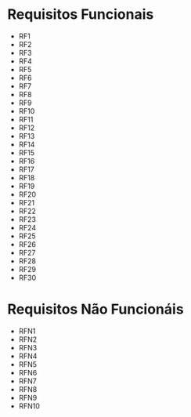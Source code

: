 # Requisitos Funcionais

* RF1
* RF2
* RF3
* RF4
* RF5
* RF6
* RF7
* RF8
* RF9
* RF10
* RF11
* RF12
* RF13
* RF14
* RF15
* RF16
* RF17
* RF18
* RF19
* RF20
* RF21
* RF22
* RF23
* RF24
* RF25
* RF26
* RF27
* RF28
* RF29
* RF30

# Requisitos Não Funcionáis

* RFN1
* RFN2
* RFN3
* RFN4
* RFN5
* RFN6
* RFN7
* RFN8
* RFN9
* RFN10

